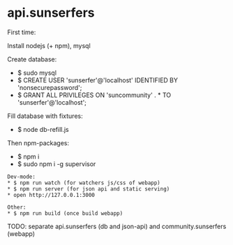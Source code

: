 api.sunserfers
==============

First time:

Install nodejs (+ npm), mysql

Create database:
* $ sudo mysql
* $ CREATE USER 'sunserfer'@'localhost' IDENTIFIED BY 'nonsecurepassword';
* $ GRANT ALL PRIVILEGES ON 'suncommunity' . * TO 'sunserfer'@'localhost';

Fill database with fixtures:
* $ node db-refill.js

Then npm-packages:
* $ npm i
* $ sudo npm i -g supervisor

```
Dev-mode:
* $ npm run watch (for watchers js/css of webapp)
* $ npm run server (for json api and static serving)
* open http://127.0.0.1:3000

Other:
* $ npm run build (once build webapp)

```

TODO: separate api.sunserfers (db and json-api) and community.sunserfers (webapp)

